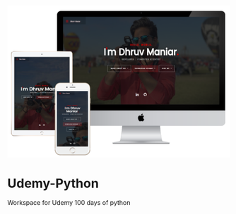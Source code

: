 ![alt text](https://github.com/Dhruvbam/Portfolio-Website/blob/main/images/portfolio/wb.png)
# Udemy-Python
Workspace for Udemy 100 days of python
